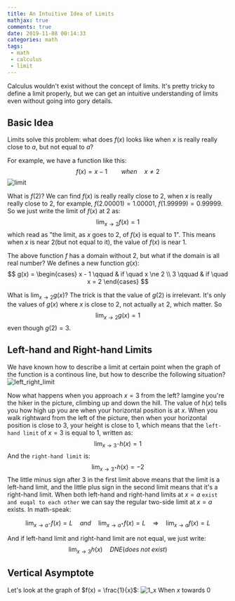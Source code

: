 ```yaml
---
title: An Intuitive Idea of Limits
mathjax: true
comments: true
date: 2019-11-08 00:14:33
categories: math
tags:
 - math
 - calculus
 - limit
---
```

Calculus wouldn't exist without the concept of limits. It's pretty tricky to define a limit properly, but we can get an intuitive understanding of limits even without going into gory details.
<!-- more -->
## Basic Idea
Limits solve this problem: what does $f(x)$ looks like when $x$ is really really close to $a$, but not equal to $a$?

For example, we have a function like this:
$$
f(x) = x - 1 \qquad when \quad x \ne 2
$$
![limit](/images/2019-11-06-An-Intuitive-Idea-of-Limits/limit.png)

What is $f(2)$? We can find $f(x)$ is really really close to $2$, when $x$ is really really close to $2$, for example, $f(2.00001) = 1.00001$, $f(1.99999) = 0.99999$. So we just write the limit of $f(x)$ at $2$ as:
$$
\lim_{x \to 2}f(x) = 1
$$
which read as "the limit, as $x$ goes to $2$, of $f(x)$ is equal to $1$".
This means when $x$ is near $2$(but not equal to it), the value of $f(x)$ is near $1$.

The above function $f$ has a domain without $2$, but what if the domain is all real number? We defines a new function $g(x)$:
$$
g(x) = \begin{cases}
x - 1 \qquad & if \quad x \ne 2 \\
3 \qquad & if \quad x = 2
\end{cases}
$$

What is $\lim_{x \to 2}g(x)$? The trick is that the value of $g(2)$ is irrelevant. It's only the values of $g(x)$ where $x$ is close to $2$, not actually `at` 2, which matter. So 
$$
\lim_{x \to 2}g(x) = 1
$$
even though $g(2) = 3$.

## Left-hand and Right-hand Limits
We have known how to describe a limit at certain point when the graph of the function is a continous line, but how to describe the following situation?
![left_right_limit](/images/2019-11-06-An-Intuitive-Idea-of-Limits/left_right_limit.png)

Now what happens when you approach $x = 3$ from the left? Iamgine you're the hiker in the picture, climbing up and down the hill. The value of $h(x)$ tells you how high up you are when your horizontal position is at $x$. When you walk rightward from the left of the picture, then when your horizontal position is close to $3$, your height is close to $1$, which means that the `left-hand limit` of $x = 3$ is equal to $1$, written as:
$$
\lim_{x \to 3^-}h(x) = 1
$$
And the `right-hand limit` is:
$$
\lim_{x \to 3^+}h(x) = -2
$$
The little minus sign after $3$ in the first limit above means that the limit is a left-hand limit, and the little plus sign in the second limit means that it's a right-hand limit.
When both left-hand and right-hand limits at $x = a$ `exist and euqal to each other` we can say the regular two-side limit at $x = a$ exists. In math-speak:

$$
\lim_{x \to a^-}f(x) = L \quad and \quad \lim_{x \to a^+}f(x) = L \quad \Rightarrow \quad \lim_{x \to a}f(x) = L
$$

And if left-hand limit and right-hand limit are not equal, we just write:
$$
\lim_{x \to 3}h(x) \quad DNE (does\;not\;exist)
$$

## Vertical Asymptote
Let's look at the graph of $f(x) = \frac{1}{x}$:
![1_x](/images/2019-11-06-An-Intuitive-Idea-of-Limits/1_x.png)
When $x$ towards $0$
